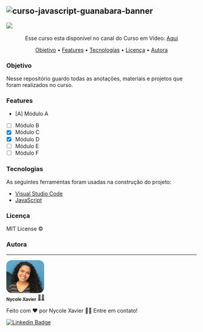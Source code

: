 ![curso-javascript-guanabara-banner](https://user-images.githubusercontent.com/74930052/132879173-7abb5dc6-cb73-433d-bd15-e51ba25cb692.png)
----
<img src="https://img.shields.io/static/v1?label=Status&message=incomplete&color=ff0000&style=for-the-badge&logo=ghost"/>

<p align="center">Esse curso esta disponível no canal do Curso em Vídeo: <a href="https://www.youtube.com/watch?v=1-w1RfGIov4&list=PLHz_AreHm4dlsK3Nr9GVvXCbpQyHQl1o1&index=1" target='_blank'> Aqui </a> </p>

<p align="center">
 <a href="#objetivo">Objetivo</a> •
 <a href="#features">Features</a> • 
 <a href="#tecnologias">Tecnologias</a> •
 <a href="#licença">Licença</a> • 
 <a href="#autora">Autora</a>
</p>

### Objetivo
Nesse repositório guardo todas as anotações, materiais e projetos que foram realizados no curso. 

### Features

- [A] Módulo A
- [ ] Módulo B
- [X] Módulo C
- [X] Módulo D
- [ ] Módulo E
- [ ] Módulo F

### Tecnologias

As seguintes ferramentas foram usadas na construção do projeto:

- [Visual Studio Code](https://code.visualstudio.com/download)
- [JavaScript](https://www.javascript.com/)

### Licença

MIT License ©

### Autora
---

<a href="https://nycole-xavierr.medium.com/">
<img style="border-radius: 15%;" src="assets/eu01.jpeg" width="100px;" alt=""/>
<br />
<sub><b>Nycole Xavier</b></sub></a> <a href="https://nycole-xavierr.medium.com/" title="Medium">👩‍💻</a>

Feito com ❤️ por Nycole Xavier 👋🏽 Entre em contato!

[![Linkedin Badge](https://img.shields.io/badge/-NycoleXavier-blue?style=flat-square&logo=Linkedin&logoColor=white&link=https://https://www.linkedin.com/in/nycole-xavier-641271202/)](https://www.linkedin.com/in/nycole-xavier-641271202/)
